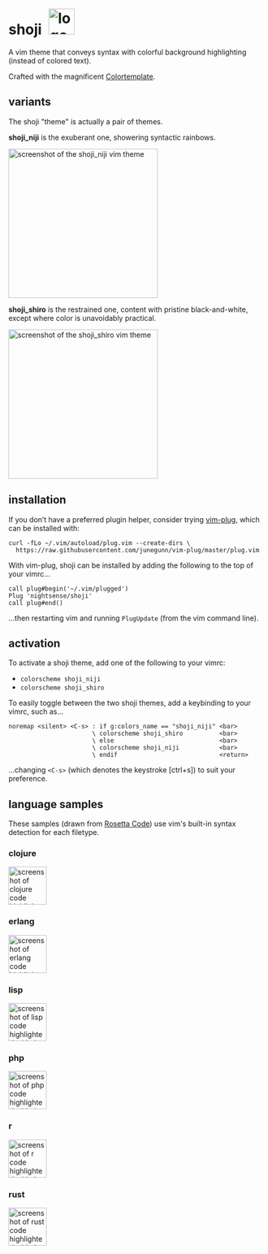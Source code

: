 # shoji&ensp;<img alt="logo for the shoji vim theme" src="https://github.com/nightsense/shoji/raw/master/images/logo.png" height="51" />

A vim theme that conveys syntax with colorful background highlighting (instead of colored text).

Crafted with the magnificent [Colortemplate](https://github.com/lifepillar/vim-colortemplate).

## variants

The shoji "theme" is actually a pair of themes.

**shoji_niji** is the exuberant one, showering syntactic rainbows.

<img alt="screenshot of the shoji_niji vim theme" src="https://github.com/nightsense/shoji/raw/master/images/shoji_niji.png" height="294" />

**shoji_shiro** is the restrained one, content with pristine black-and-white, except where color is unavoidably practical.

<img alt="screenshot of the shoji_shiro vim theme" src="https://github.com/nightsense/shoji/raw/master/images/shoji_shiro.png" height="294" />

## installation

If you don’t have a preferred plugin helper, consider trying [vim-plug](https://github.com/junegunn/vim-plug), which can be installed with:

```
curl -fLo ~/.vim/autoload/plug.vim --create-dirs \
  https://raw.githubusercontent.com/junegunn/vim-plug/master/plug.vim
```

With vim-plug, shoji can be installed by adding the following to the top of your vimrc...

```
call plug#begin('~/.vim/plugged')
Plug 'nightsense/shoji'
call plug#end()
```

...then restarting vim and running `PlugUpdate` (from the vim command line).

## activation

To activate a shoji theme, add one of the following to your vimrc:

- `colorscheme shoji_niji`
- `colorscheme shoji_shiro`

To easily toggle between the two shoji themes, add a keybinding to your vimrc, such as...

```
noremap <silent> <C-s> : if g:colors_name == "shoji_niji" <bar>
                       \ colorscheme shoji_shiro          <bar>
                       \ else                             <bar>
                       \ colorscheme shoji_niji           <bar>
                       \ endif                            <return>
```

...changing `<C-s>` (which denotes the keystroke [ctrl+s]) to suit your preference.

## language samples

These samples (drawn from [Rosetta Code](https://rosettacode.org/wiki/Sorting_algorithms/Quicksort)) use vim's built-in syntax detection for each filetype.

### clojure

<img alt="screenshot of clojure code highlighted with the shoji_niji vim theme" src="https://github.com/nightsense/shoji/raw/master/images/sample-clojure.png" height="75" />

### erlang

<img alt="screenshot of erlang code highlighted with the shoji_niji vim theme" src="https://github.com/nightsense/shoji/raw/master/images/sample-erlang.png" height="75" />

### lisp

<img alt="screenshot of lisp code highlighted with the shoji_niji vim theme" src="https://github.com/nightsense/shoji/raw/master/images/sample-lisp.png" height="75" />

### php

<img alt="screenshot of php code highlighted with the shoji_niji vim theme" src="https://github.com/nightsense/shoji/raw/master/images/sample-php.png" height="75" />

### r

<img alt="screenshot of r code highlighted with the shoji_niji vim theme" src="https://github.com/nightsense/shoji/raw/master/images/sample-r.png" height="75" />

### rust

<img alt="screenshot of rust code highlighted with the shoji_niji vim theme" src="https://github.com/nightsense/shoji/raw/master/images/sample-rust.png" height="75" />
